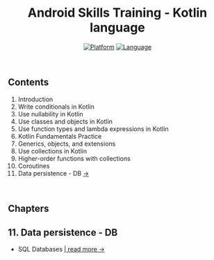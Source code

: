 <div align="center">

# Android Skills Training - Kotlin language

[![Platform](https://img.shields.io/badge/-Android%20|%20Platform-2E8B57?logo=android&logoColor=white&style=for-the-badge)](#)
[![Language](https://img.shields.io/badge/-Kotlin%20|%20Language-%2307405e?logo=kotlin&logoColor=white&style=for-the-badge)](#)

</div>

<br>

## Contents

1. Introduction
2. Write conditionals in Kotlin
3. Use nullability in Kotlin
4. Use classes and objects in Kotlin
5. Use function types and lambda expressions in Kotlin
6. Kotlin Fundamentals Practice
7. Generics, objects, and extensions
8. Use collections in Kotlin
9. Higher-order functions with collections
10. Coroutines
11. Data persistence - DB [->](#11-data-persistence---db)
    

<br>

## Chapters

## 11. Data persistence - DB

- SQL Databases [| read more ->](./11%20Data%20persistence%20-%20DB/1_SQL_Databases.md)